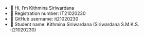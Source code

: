 - 👋 Hi, I’m Kithmina Siriwardana
- 🌱 Registration number: IT21020230
- 🌱 GitHub username: it21020230
- 🌱 Student name: Kithmina Siriwardana (Siriwardana S.M.K.S. it21020230)

<!---
it21020230/it21020230 is a ✨ special ✨ repository because its `README.md` (this file) appears on your GitHub profile.
You can click the Preview link to take a look at your changes.
--->
